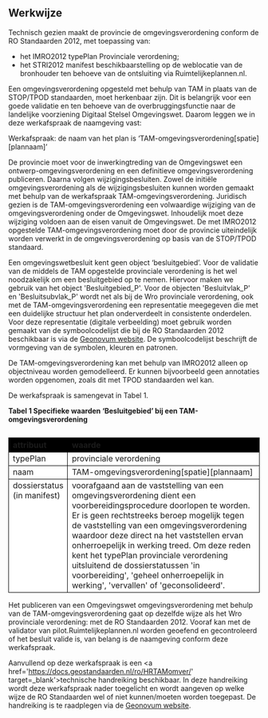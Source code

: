## Werkwijze

Technisch gezien maakt de provincie de omgevingsverordening conform de RO Standaarden 2012, met toepassing van: 
- het IMRO2012 typePlan Provinciale verordening;
- het STRI2012 manifest beschikbaarstelling op de weblocatie van de bronhouder ten behoeve van de ontsluiting via Ruimtelijkeplannen.nl.

Een omgevingsverordening opgesteld met behulp van TAM in plaats van de STOP/TPOD standaarden, moet herkenbaar zijn. Dit is belangrijk voor een goede validatie en ten behoeve van de overbruggingsfunctie naar de landelijke voorziening Digitaal Stelsel Omgevingswet. Daarom leggen we in deze werkafspraak de naamgeving vast: 

Werkafspraak: de naam van het plan is ‘TAM-omgevingsverordening[spatie][plannaam]’

De provincie moet voor de inwerkingtreding van de Omgevingswet een ontwerp-omgevingsverordening en een definitieve omgevingsverordening publiceren. Daarna volgen wijzigingsbesluiten. Zowel de initiële omgevingsverordening als de wijzigingsbesluiten kunnen worden gemaakt met behulp van de werkafspraak TAM-omgevingsverordening. Juridisch gezien is de TAM-omgevingsverordening een volwaardige wijziging van de omgevingsverordening onder de Omgevingswet. Inhoudelijk moet deze wijziging voldoen aan de eisen vanuit de Omgevingswet. De met IMRO2012 opgestelde TAM-omgevingsverordening moet door de provincie uiteindelijk worden verwerkt in de omgevingsverordening op basis van de STOP/TPOD standaard. 

Een omgevingswetbesluit kent geen object ‘besluitgebied’. Voor de validatie van de middels de TAM opgestelde provinciale verordening is het wel noodzakelijk om een besluitgebied op te nemen. Hiervoor maken we gebruik van het object 'Besluitgebied_P'. Voor de  objecten 'Besluitvlak_P' en 'Besluitsubvlak_P' wordt net als bij de Wro provinciale verordening, ook met de TAM-omgevingsverordening een representatie meegegeven die met een duidelijke structuur het plan onderverdeelt in consistente onderdelen. Voor deze representatie (digitale verbeelding) moet gebruik worden gemaakt van de symboolcodelijst die bij de RO Standaarden 2012 beschikbaar is via de [Geonovum website](https://www.geonovum.nl/geo-standaarden/ro-standaarden-ruimtelijke-ordening/informatiemodel-ruimtelijke-ordening-imro2012). De symboolcodelijst beschrijft de vormgeving van de symbolen, kleuren en patronen. 

De TAM-omgevingsverordening kan met behulp van IMRO2012 alleen op objectniveau worden gemodelleerd. Er kunnen bijvoorbeeld geen annotaties worden opgenomen, zoals dit met TPOD standaarden wel kan.

De werkafspraak is samengevat in Tabel 1. 

<b>Tabel 1 Specifieke waarden ‘Besluitgebied’ bij een TAM-omgevingsverordening</b>

<table style='width: 100%;'><caption></caption>
<colgroup><col id='col1' style='width: 21.239242685025815%;'
<col id='col2' style='width: 78.76075731497419%;'
</colgroup>
<thead valign='top'><tr><th align='left' style='border-top: 0.75pt solid #000000; border-left: 0.75pt solid #000000; border-bottom: 0.75pt solid #000000; border-right: 0.75pt solid #000000; background-color: #000000;'><b>attribuut</b>

</th>
<th align='left' style='border-top: 0.75pt solid #000000; border-left: 0.75pt solid #000000; border-bottom: 0.75pt solid #000000; border-right: 0.75pt solid #000000; background-color: #000000;'><b>waarde</b>

</th>
</tr>
</thead>
<tbody valign='top'><tr><td align='left' style='border-top: 0.75pt solid #000000; border-left: 0.75pt solid #000000; border-bottom: 0.75pt solid #000000; border-right: 0.75pt solid #000000; background-color: #FFFFFF;'>typePlan

</td>
<td align='left' style='border-top: 0.75pt solid #000000; border-left: 0.75pt solid #000000; border-bottom: 0.75pt solid #000000; border-right: 0.75pt solid #000000; background-color: #FFFFFF;'>provinciale verordening

</td>
</tr>
<tr><td align='left' style='border-top: 0.75pt solid #000000; border-left: 0.75pt solid #000000; border-bottom: 0.75pt solid #000000; border-right: 0.75pt solid #000000; background-color: #FFFFFF;'>naam

</td>
<td align='left' style='border-top: 0.75pt solid #000000; border-left: 0.75pt solid #000000; border-bottom: 0.75pt solid #000000; border-right: 0.75pt solid #000000; background-color: #FFFFFF;'>TAM-omgevingsverordening[spatie][plannaam]

</td>
</tr>
<tr><td align='left' style='border-top: 0.75pt solid #000000; border-left: 0.75pt solid #000000; border-bottom: 0.75pt solid #000000; border-right: 0.75pt solid #000000; background-color: #FFFFFF;'>dossierstatus (in manifest)

</td>
<td align='left' style='border-top: 0.75pt solid #000000; border-left: 0.75pt solid #000000; border-bottom: 0.75pt solid #000000; border-right: 0.75pt solid #000000; background-color: #FFFFFF;'> voorafgaand aan de vaststelling van een omgevingsverordening dient een voorbereidingsprocedure doorlopen te worden. Er is geen rechtstreeks beroep mogelijk tegen de vaststelling van een omgevingsverordening waardoor deze direct na het vaststellen ervan onherroepelijk in werking treed. Om deze reden kent het typePlan provinciale verordening uitsluitend de dossierstatussen 'in voorbereiding', 'geheel onherroepelijk in werking', 'vervallen' of 'geconsolideerd'.

</td>
</tr>
</tbody>
</table>

Het publiceren van een Omgevingswet omgevingsverordening met behulp van de TAM-omgevingsverordening gaat op dezelfde wijze als het Wro provinciale verordening: met de RO Standaarden 2012. Vooraf kan met de validator van pilot.Ruimtelijkeplannen.nl worden geoefend en gecontroleerd of het besluit valide is, van belang is de naamgeving conform deze werkafspraak. 

Aanvullend op deze werkafspraak is een <a href='https://docs.geostandaarden.nl/ro/HRTAMomver/' target=_blank'>technische handreiking</a> beschikbaar. In deze handreiking wordt deze werkafspraak nader toegelicht en wordt aangeven op welke wijze de RO Standaarden wel of niet kunnen/moeten worden toegepast. De handreiking is te raadplegen via de [Geonovum website](https://www.geonovum.nl/geo-standaarden/ro-standaarden-ruimtelijke-ordening#Werkafspraken).
